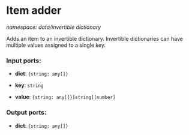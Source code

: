 # Item adder

_namespace: data/invertible dictionary_

Adds an item to an invertible dictionary. Invertible dictionaries can have multiple values assigned to a single key.

### Input ports:

* __dict__: ` {string: any[]} `


* __key__: ` string `


* __value__: ` {string: any[]}[string][number] `

### Output ports:

* __dict__: ` {string: any[]} `

